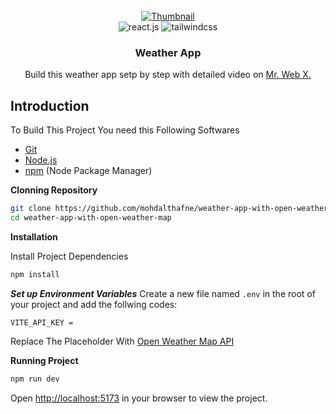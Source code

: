 <div align="center">
<br />
<a href="https://youtu.be/YTtmcpCr2Zg" target="_blank">
<img src="" alt="Thumbnail" />
</a>
<br />
<div>
<img src="https://img.shields.io/badge/-React_JS-black?style=for-the-badge&logoColor=white&logo=react&color=61DAFB" alt="react.js" />
    <img src="https://img.shields.io/badge/-Tailwind_CSS-black?style=for-the-badge&logoColor=white&logo=tailwindcss&color=06B6D4" alt="tailwindcss" />
</div>
<h3>Weather App</h3>
<div align="center">
Build this weather app setp by step with detailed video on <a href="https://www.youtube.com/@mr_web_x" target="_blank">Mr. Web X.</a>
</div>

</div>

## Introduction

To Build This Project You need this Following Softwares

- [Git](https://git-scm.com/)
- [Node.js](https://nodejs.org/en)
- [npm](https://www.npmjs.com/) (Node Package Manager)

**Clonning Repository**
```bash
git clone https://github.com/mohdalthafne/weather-app-with-open-weather-map.git
cd weather-app-with-open-weather-map
```

**Installation**

Install Project Dependencies

```bash
npm install
```

***Set up Environment Variables***
Create a new file named `.env` in the root of your project and add the follwing codes:
```env
VITE_API_KEY = 
```
Replace The Placeholder With <a href="https://home.openweathermap.org/api_keys" target="_blank">Open Weather Map API</a>

**Running Project**

```bash
npm run dev
```

Open [http://localhost:5173](http://localhost:5173) in your browser to view the project.
